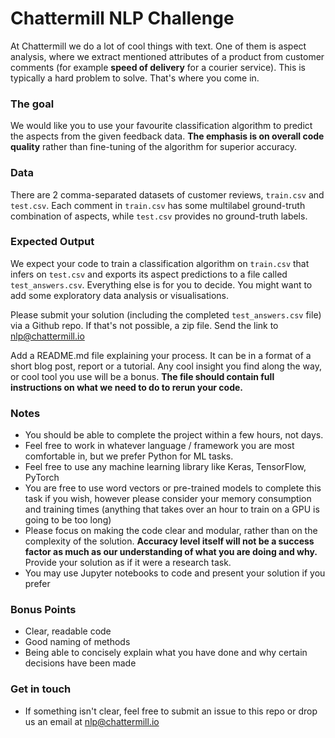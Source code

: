 # Chattermill NLP Challenge
At Chattermill we do a lot of cool things with text. One of them is aspect analysis, where we extract 
mentioned attributes of a product from customer comments (for example **speed of delivery** for a courier service). 
This is typically a hard problem to solve. That's where you come in.

### The goal
We would like you to use your favourite classification algorithm to predict the aspects from the given feedback data. 
**The emphasis is on overall code quality** rather than fine-tuning of the algorithm for superior accuracy.

### Data
There are 2 comma-separated datasets of customer reviews, `train.csv` and `test.csv`.  Each comment in 
`train.csv` has some multilabel ground-truth combination of aspects, while `test.csv` provides no ground-truth labels.

### Expected Output
We expect your code to train a classification algorithm on `train.csv` that infers on `test.csv` and exports its 
aspect predictions to a file called `test_answers.csv`.  Everything else is for you to decide. You might want to add 
some exploratory data analysis or visualisations.

Please submit your solution (including the completed `test_answers.csv` file) via a Github repo. If that's not 
possible, a zip file.  Send the link to nlp@chattermill.io

Add a README.md file explaining your process. It can be in a format of a short blog post, report or a tutorial. 
Any cool insight you find along the way, or cool tool you use will be a bonus. **The file should contain full 
instructions on what we need to do to rerun your code.**

### Notes
* You should be able to complete the project within a few hours, not days.
* Feel free to work in whatever language / framework you are most comfortable in, but we prefer Python for ML tasks.
* Feel free to use any machine learning library like Keras, TensorFlow, PyTorch
* You are free to use word vectors or pre-trained models to complete this task if you wish, however please consider 
  your memory consumption and training times (anything that takes over an hour to train on a GPU is going to be too 
  long)
* Please focus on making the code clear and modular, rather than on the complexity of the solution. **Accuracy 
  level itself will not be a success factor as much as our understanding of what you are doing and why.**  Provide your 
  solution as if it were a research task. 
* You may use Jupyter notebooks to code and present your solution if you prefer

### Bonus Points
* Clear, readable code
* Good naming of methods
* Being able to concisely explain what you have done and why certain decisions have been made

### Get in touch
* If something isn't clear, feel free to submit an issue to this repo or drop us an email at nlp@chattermill.io
